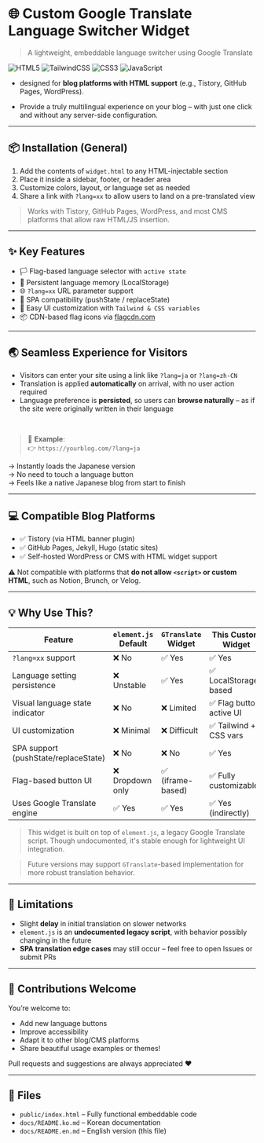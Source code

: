 # 🌐 Custom Google Translate Language Switcher Widget

> A lightweight, embeddable language switcher using Google Translate

![HTML5](https://img.shields.io/badge/html5-%23E34F26.svg?style=for-the-badge&logo=html5&logoColor=white)
![TailwindCSS](https://img.shields.io/badge/tailwindcss-%2338B2AC.svg?style=for-the-badge&logo=tailwind-css&logoColor=white)
![CSS3](https://img.shields.io/badge/css3-%231572B6.svg?style=for-the-badge&logo=css3&logoColor=white)
![JavaScript](https://img.shields.io/badge/javascript-%23323330.svg?style=for-the-badge&logo=javascript&logoColor=%23F7DF1E)

* designed for **blog platforms with HTML support** (e.g., Tistory, GitHub Pages, WordPress).

* Provide a truly multilingual experience on your blog – with just one click and without any server-side configuration.

---

## 📦 Installation (General)

1. Add the contents of `widget.html` to any HTML-injectable section
2. Place it inside a sidebar, footer, or header area
3. Customize colors, layout, or language set as needed
4. Share a link with `?lang=xx` to allow users to land on a pre-translated view

> Works with Tistory, GitHub Pages, WordPress, and most CMS platforms that allow raw HTML/JS insertion.

---

## ✨ Key Features

* 🏳️ Flag-based language selector with `active state`
* 💾 Persistent language memory (LocalStorage)
* 🌐 `?lang=xx` URL parameter support
* 🔁 SPA compatibility (pushState / replaceState)
* 🎨 Easy UI customization with `Tailwind & CSS variables`
* 📦 CDN-based flag icons via [flagcdn.com](https://flagcdn.com)

---

## 🌏 Seamless Experience for Visitors

* Visitors can enter your site using a link like `?lang=ja` or `?lang=zh-CN`
* Translation is applied **automatically** on arrival, with no user action required
* Language preference is **persisted**, so users can **browse naturally**
  – as if the site were originally written in their language

<br/>

> 📌 **Example**: <br/>
> 👉 `https://yourblog.com/?lang=ja`

→ Instantly loads the Japanese version <br/>
→ No need to touch a language button <br/>
→ Feels like a native Japanese blog from start to finish

---

## 💻 Compatible Blog Platforms

* ✅ Tistory (via HTML banner plugin)
* ✅ GitHub Pages, Jekyll, Hugo (static sites)
* ✅ Self-hosted WordPress or CMS with HTML widget support

⚠️ Not compatible with platforms that **do not allow `<script>` or custom HTML**, such as Notion, Brunch, or Velog.

---

## 💡 Why Use This?

| Feature                              | `element.js` Default | `GTranslate` Widget | This Custom Widget      |
| ------------------------------------ | -------------------- | ------------------- | ----------------------- |
| `?lang=xx` support                   | ❌ No                 | ✅ Yes               | ✅ Yes                   |
| Language setting persistence         | ❌ Unstable           | ✅ Yes               | ✅ LocalStorage-based    |
| Visual language state indicator      | ❌ No                 | ❌ Limited           | ✅ Flag button active UI |
| UI customization                     | ❌ Minimal            | ❌ Difficult         | ✅ Tailwind + CSS vars   |
| SPA support (pushState/replaceState) | ❌ No                 | ❌ No                | ✅ Yes                   |
| Flag-based button UI                 | ❌ Dropdown only      | ✅ (iframe-based)    | ✅ Fully customizable    |
| Uses Google Translate engine         | ✅ Yes                | ✅ Yes               | ✅ Yes (indirectly)      |

> This widget is built on top of `element.js`, a legacy Google Translate script.
> Though undocumented, it's stable enough for lightweight UI integration.

> Future versions may support `GTranslate`-based implementation for more robust translation behavior.

---

## 🚧 Limitations

* Slight **delay** in initial translation on slower networks
* `element.js` is an **undocumented legacy script**, with behavior possibly changing in the future
* **SPA translation edge cases** may still occur – feel free to open Issues or submit PRs

---

## 🙌 Contributions Welcome

You’re welcome to:

* Add new language buttons
* Improve accessibility
* Adapt it to other blog/CMS platforms
* Share beautiful usage examples or themes!

Pull requests and suggestions are always appreciated ❤️

---

## 📁 Files

* `public/index.html` – Fully functional embeddable code
* `docs/README.ko.md` – Korean documentation
* `docs/README.en.md` – English version (this file)
